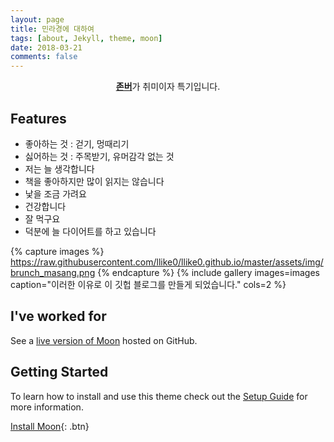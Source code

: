 ```yaml
---
layout: page
title: 민라경에 대하여
tags: [about, Jekyll, theme, moon]
date: 2018-03-21
comments: false
---
```

    
<center><a href="https://namu.wiki/w/%EC%A1%B4%EB%B2%84"><b>존버</b></a>가 취미이자 특기입니다.</center>

## Features
* 좋아하는 것 : 걷기, 멍때리기
* 싫어하는 것 : 주목받기, 유머감각 없는 것
* 저는 늘 생각합니다
* 책을 좋아하지만 많이 읽지는 않습니다
* 낯을 조금 가려요
* 건강합니다
* 잘 먹구요
* 덕분에 늘 다이어트를 하고 있습니다

{% capture images %}
    https://raw.githubusercontent.com/llike0/llike0.github.io/master/assets/img/brunch_masang.png
{% endcapture %}
{% include gallery images=images caption="이러한 이유로 이 깃헙 블로그를 만들게 되었습니다." cols=2 %}


## I've worked for



See a [live version of Moon](http://taylantatli.github.io/Moon) hosted on GitHub.

## Getting Started

To learn how to install and use this theme check out the [Setup Guide](http://taylantatli.me/Moon/moon-theme/) for more information.
      
[Install Moon](https://github.com/TaylanTatli/Moon){: .btn}
